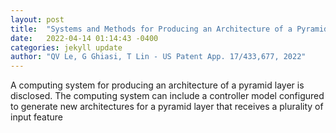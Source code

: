 ```yaml
---
layout: post
title:  "Systems and Methods for Producing an Architecture of a Pyramid Layer"
date:   2022-04-14 01:14:43 -0400
categories: jekyll update
author: "QV Le, G Ghiasi, T Lin - US Patent App. 17/433,677, 2022"
---
```

A computing system for producing an architecture of a pyramid layer is disclosed. The computing system can include a controller model configured to generate new architectures for a pyramid layer that receives a plurality of input feature